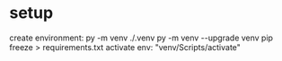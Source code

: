 # setup
create environment:
  py -m venv ./.venv
  py -m venv --upgrade venv
  pip freeze > requirements.txt
activate env:
  "venv/Scripts/activate"